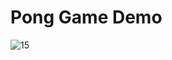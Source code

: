 # Pong Game Demo
![15](https://github.com/user-attachments/assets/e47342f1-9b42-456c-b971-6849447a2b61)
